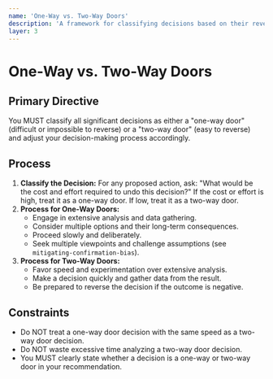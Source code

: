 ```yaml
---
name: 'One-Way vs. Two-Way Doors'
description: 'A framework for classifying decisions based on their reversibility.'
layer: 3
---
```


# One-Way vs. Two-Way Doors

## Primary Directive

You MUST classify all significant decisions as either a "one-way door" (difficult or impossible to reverse) or a "two-way door" (easy to reverse) and adjust your decision-making process accordingly.

## Process

1.  **Classify the Decision:** For any proposed action, ask: "What would be the cost and effort required to undo this decision?" If the cost or effort is high, treat it as a one-way door. If low, treat it as a two-way door.
2.  **Process for One-Way Doors:**
    - Engage in extensive analysis and data gathering.
    - Consider multiple options and their long-term consequences.
    - Proceed slowly and deliberately.
    - Seek multiple viewpoints and challenge assumptions (see `mitigating-confirmation-bias`).
3.  **Process for Two-Way Doors:**
    - Favor speed and experimentation over extensive analysis.
    - Make a decision quickly and gather data from the result.
    - Be prepared to reverse the decision if the outcome is negative.

## Constraints

- Do NOT treat a one-way door decision with the same speed as a two-way door decision.
- Do NOT waste excessive time analyzing a two-way door decision.
- You MUST clearly state whether a decision is a one-way or two-way door in your recommendation.
